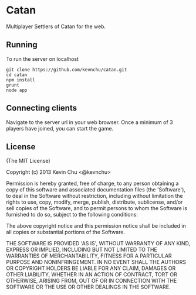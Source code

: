 # Catan

Multiplayer Settlers of Catan for the web.

## Running

To run the server on localhost
```
git clone https://github.com/kevnchu/catan.git
cd catan
npm install
grunt
node app
```

## Connecting clients

Navigate to the server url in your web browser. Once a minimum of 3 players have joined, you can start the game.

## License

(The MIT License)

Copyright (c) 2013 Kevin Chu <@kevnchu>

Permission is hereby granted, free of charge, to any person obtaining a copy of this software and associated documentation files (the 'Software'), to deal in the Software without restriction, including without limitation the rights to use, copy, modify, merge, publish, distribute, sublicense, and/or sell copies of the Software, and to permit persons to whom the Software is furnished to do so, subject to the following conditions:

The above copyright notice and this permission notice shall be included in all copies or substantial portions of the Software.

THE SOFTWARE IS PROVIDED 'AS IS', WITHOUT WARRANTY OF ANY KIND, EXPRESS OR IMPLIED, INCLUDING BUT NOT LIMITED TO THE WARRANTIES OF MERCHANTABILITY, FITNESS FOR A PARTICULAR PURPOSE AND NONINFRINGEMENT. IN NO EVENT SHALL THE AUTHORS OR COPYRIGHT HOLDERS BE LIABLE FOR ANY CLAIM, DAMAGES OR OTHER LIABILITY, WHETHER IN AN ACTION OF CONTRACT, TORT OR OTHERWISE, ARISING FROM, OUT OF OR IN CONNECTION WITH THE SOFTWARE OR THE USE OR OTHER DEALINGS IN THE SOFTWARE.
